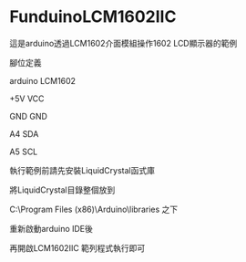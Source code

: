 FunduinoLCM1602IIC
==================

這是arduino透過LCM1602介面模組操作1602 LCD顯示器的範例

腳位定義

arduino   LCM1602

  +5V       VCC

  GND       GND

  A4        SDA

  A5        SCL
  
執行範例前請先安裝LiquidCrystal函式庫

將LiquidCrystal目錄整個放到

C:\Program Files (x86)\Arduino\libraries 之下

重新啟動arduino IDE後

再開啟LCM1602IIC 範列程式執行即可
